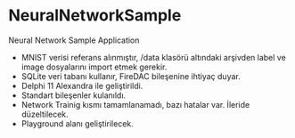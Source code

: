 # NeuralNetworkSample
Neural Network Sample Application

<ul>
  <li>MNIST verisi referans alınmıştır, /data klasörü altındaki arşivden label ve image dosyalarını import etmek gerekir.</li>
  <li>SQLite veri tabanı kullanır, FireDAC bileşenine ihtiyaç duyar.</li>
  <li>Delphi 11 Alexandra ile geliştirildi.</li>
  <li>Standart bileşenler kulanıldı.</li>
  <li>Network Trainig kısmı tamamlanamadı, bazı hatalar var. İleride düzeltilecek.</li>
  <li>Playground alanı geliştirilecek.</li>
</ul>
